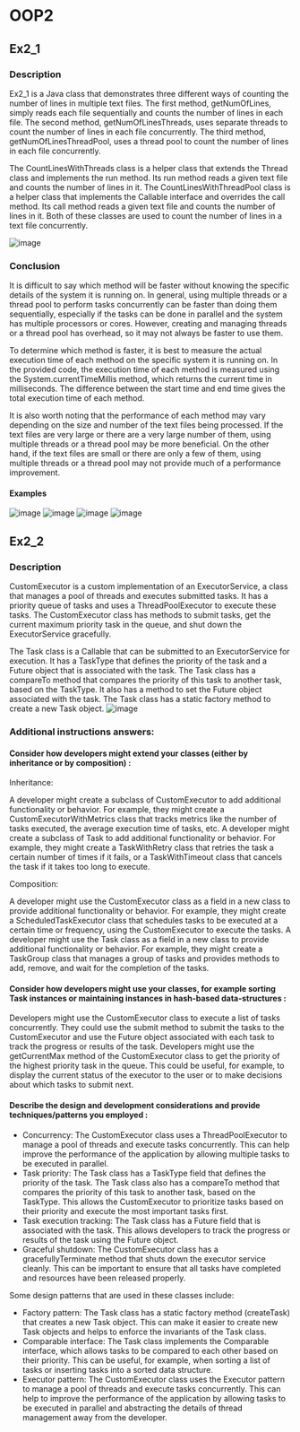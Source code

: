 # OOP2

## Ex2_1
### Description
Ex2_1 is a Java class that demonstrates three different ways of counting the number of lines in multiple text files. The first method, getNumOfLines, simply reads each file sequentially and counts the number of lines in each file. The second method, getNumOfLinesThreads, uses separate threads to count the number of lines in each file concurrently. The third method, getNumOfLinesThreadPool, uses a thread pool to count the number of lines in each file concurrently.

The CountLinesWithThreads class is a helper class that extends the Thread class and implements the run method. Its run method reads a given text file and counts the number of lines in it. The CountLinesWithThreadPool class is a helper class that implements the Callable interface and overrides the call method. Its call method reads a given text file and counts the number of lines in it. Both of these classes are used to count the number of lines in a text file concurrently.

![image](https://user-images.githubusercontent.com/70432147/209985784-f0a5c3a8-0363-406a-8653-3e2803af3aac.png)


### Conclusion
It is difficult to say which method will be faster without knowing the specific details of the system it is running on. In general, using multiple threads or a thread pool to perform tasks concurrently can be faster than doing them sequentially, especially if the tasks can be done in parallel and the system has multiple processors or cores. However, creating and managing threads or a thread pool has overhead, so it may not always be faster to use them.

To determine which method is faster, it is best to measure the actual execution time of each method on the specific system it is running on. In the provided code, the execution time of each method is measured using the System.currentTimeMillis method, which returns the current time in milliseconds. The difference between the start time and end time gives the total execution time of each method.

It is also worth noting that the performance of each method may vary depending on the size and number of the text files being processed. If the text files are very large or there are a very large number of them, using multiple threads or a thread pool may be more beneficial. On the other hand, if the text files are small or there are only a few of them, using multiple threads or a thread pool may not provide much of a performance improvement.
#### Examples
![image](https://user-images.githubusercontent.com/70432147/209985244-2379cbad-476f-41f9-8020-b8076bbecd5f.png)
![image](https://user-images.githubusercontent.com/70432147/209985469-ee284bde-57ca-415d-bd28-9c6363d66c85.png)
![image](https://user-images.githubusercontent.com/70432147/209985588-03408d43-bdd0-44b3-bc90-4d788eca0b23.png)
![image](https://user-images.githubusercontent.com/70432147/209985602-db355137-9cc4-44bc-88ea-a632ff7e493e.png)


## Ex2_2
### Description
CustomExecutor is a custom implementation of an ExecutorService, a class that manages a pool of threads and executes submitted tasks. It has a priority queue of tasks and uses a ThreadPoolExecutor to execute these tasks. The CustomExecutor class has methods to submit tasks, get the current maximum priority task in the queue, and shut down the ExecutorService gracefully.

The Task class is a Callable that can be submitted to an ExecutorService for execution. It has a TaskType that defines the priority of the task and a Future object that is associated with the task. The Task class has a compareTo method that compares the priority of this task to another task, based on the TaskType. It also has a method to set the Future object associated with the task. The Task class has a static factory method to create a new Task object.
![image](https://user-images.githubusercontent.com/70432147/210372723-1366698f-e44e-4935-9dda-a30a7f46edb3.png)

### Additional instructions answers:

#### Consider how developers might extend your classes (either by inheritance or by composition) :

Inheritance:

A developer might create a subclass of CustomExecutor to add additional functionality or behavior. For example, they might create a CustomExecutorWithMetrics class that tracks metrics like the number of tasks executed, the average execution time of tasks, etc.
A developer might create a subclass of Task to add additional functionality or behavior. For example, they might create a TaskWithRetry class that retries the task a certain number of times if it fails, or a TaskWithTimeout class that cancels the task if it takes too long to execute.

Composition:

A developer might use the CustomExecutor class as a field in a new class to provide additional functionality or behavior. For example, they might create a ScheduledTaskExecutor class that schedules tasks to be executed at a certain time or frequency, using the CustomExecutor to execute the tasks.
A developer might use the Task class as a field in a new class to provide additional functionality or behavior. For example, they might create a TaskGroup class that manages a group of tasks and provides methods to add, remove, and wait for the completion of the tasks.

#### Consider how developers might use your classes, for example sorting Task instances or maintaining instances in hash-based data-structures :

Developers might use the CustomExecutor class to execute a list of tasks concurrently. They could use the submit method to submit the tasks to the CustomExecutor and use the Future object associated with each task to track the progress or results of the task.
Developers might use the getCurrentMax method of the CustomExecutor class to get the priority of the highest priority task in the queue. This could be useful, for example, to display the current status of the executor to the user or to make decisions about which tasks to submit next.

#### Describe the design and development considerations and provide techniques/patterns you employed :

* Concurrency: The CustomExecutor class uses a ThreadPoolExecutor to manage a pool of threads and execute tasks concurrently. This can help improve the performance of the application by allowing multiple tasks to be executed in parallel.
* Task priority: The Task class has a TaskType field that defines the priority of the task. The Task class also has a compareTo method that compares the priority of this task to another task, based on the TaskType. This allows the CustomExecutor to prioritize tasks based on their priority and execute the most important tasks first.
* Task execution tracking: The Task class has a Future field that is associated with the task. This allows developers to track the progress or results of the task using the Future object.
* Graceful shutdown: The CustomExecutor class has a gracefullyTerminate method that shuts down the executor service cleanly. This can be important to ensure that all tasks have completed and resources have been released properly.

Some design patterns that are used in these classes include:
* Factory pattern: The Task class has a static factory method (createTask) that creates a new Task object. This can make it easier to create new Task objects and helps to enforce the invariants of the Task class.
* Comparable interface: The Task class implements the Comparable interface, which allows tasks to be compared to each other based on their priority. This can be useful, for example, when sorting a list of tasks or inserting tasks into a sorted data structure.
* Executor pattern: The CustomExecutor class uses the Executor pattern to manage a pool of threads and execute tasks concurrently. This can help to improve the performance of the application by allowing tasks to be executed in parallel and abstracting the details of thread management away from the developer.




